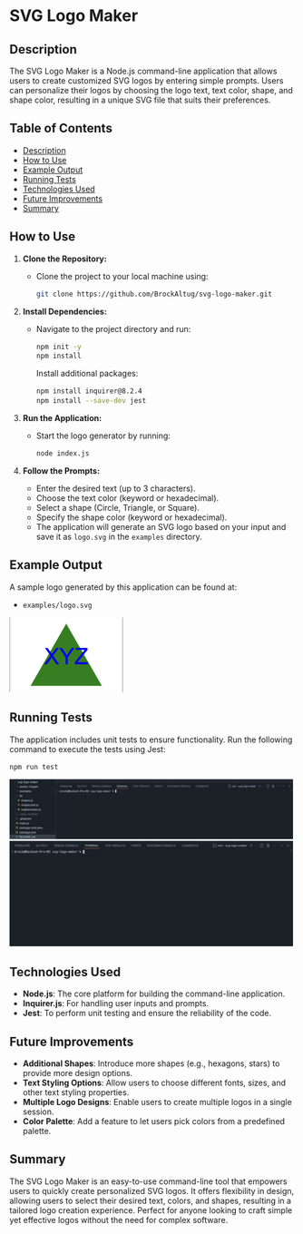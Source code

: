 # SVG Logo Maker

## Description

The SVG Logo Maker is a Node.js command-line application that allows users to create customized SVG logos by entering simple prompts. Users can personalize their logos by choosing the logo text, text color, shape, and shape color, resulting in a unique SVG file that suits their preferences.

## Table of Contents

- [Description](#description)
- [How to Use](#how-to-use)
- [Example Output](#example-output)
- [Running Tests](#running-tests)
- [Technologies Used](#technologies-used)
- [Future Improvements](#future-improvements)
- [Summary](#summary)

## How to Use

1. **Clone the Repository:**

   - Clone the project to your local machine using:
     ```bash
     git clone https://github.com/BrockAltug/svg-logo-maker.git
     ```

2. **Install Dependencies:**

   - Navigate to the project directory and run:
     ```bash
     npm init -y
     npm install
     ```
     Install additional packages:
     ```bash
     npm install inquirer@8.2.4
     npm install --save-dev jest
     ```

3. **Run the Application:**

   - Start the logo generator by running:
     ```bash
     node index.js
     ```

4. **Follow the Prompts:**
   - Enter the desired text (up to 3 characters).
   - Choose the text color (keyword or hexadecimal).
   - Select a shape (Circle, Triangle, or Square).
   - Specify the shape color (keyword or hexadecimal).
   - The application will generate an SVG logo based on your input and save it as `logo.svg` in the `examples` directory.

## Example Output

A sample logo generated by this application can be found at:

- `examples/logo.svg`

<img src="./assets/images/demo.png" alt="Sample Logo" width="200">

## Running Tests

The application includes unit tests to ensure functionality. Run the following command to execute the tests using Jest:

```bash
npm run test
```

<img src="./assets/images/demo1.gif" alt="Demo Vid">
<img src="./assets/images/demo2.gif" alt="Demo Test">

## Technologies Used

- **Node.js**: The core platform for building the command-line application.
- **Inquirer.js**: For handling user inputs and prompts.
- **Jest**: To perform unit testing and ensure the reliability of the code.

## Future Improvements

- **Additional Shapes**: Introduce more shapes (e.g., hexagons, stars) to provide more design options.
- **Text Styling Options**: Allow users to choose different fonts, sizes, and other text styling properties.
- **Multiple Logo Designs**: Enable users to create multiple logos in a single session.
- **Color Palette**: Add a feature to let users pick colors from a predefined palette.

## Summary

The SVG Logo Maker is an easy-to-use command-line tool that empowers users to quickly create personalized SVG logos. It offers flexibility in design, allowing users to select their desired text, colors, and shapes, resulting in a tailored logo creation experience. Perfect for anyone looking to craft simple yet effective logos without the need for complex software.
